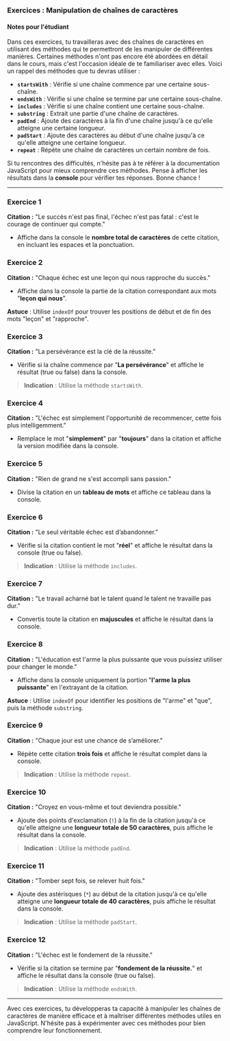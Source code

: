 ### Exercices : Manipulation de chaînes de caractères

#### Notes pour l'étudiant

Dans ces exercices, tu travailleras avec des chaînes de caractères en utilisant des méthodes qui te permettront de les manipuler de différentes manières. Certaines méthodes n'ont pas encore été abordées en détail dans le cours, mais c'est l'occasion idéale de te familiariser avec elles. Voici un rappel des méthodes que tu devras utiliser :

- **`startsWith`** : Vérifie si une chaîne commence par une certaine sous-chaîne.
- **`endsWith`** : Vérifie si une chaîne se termine par une certaine sous-chaîne.
- **`includes`** : Vérifie si une chaîne contient une certaine sous-chaîne.
- **`substring`** : Extrait une partie d'une chaîne de caractères.
- **`padEnd`** : Ajoute des caractères à la fin d'une chaîne jusqu'à ce qu'elle atteigne une certaine longueur.
- **`padStart`** : Ajoute des caractères au début d'une chaîne jusqu'à ce qu'elle atteigne une certaine longueur.
- **`repeat`** : Répète une chaîne de caractères un certain nombre de fois.

Si tu rencontres des difficultés, n'hésite pas à te référer à la documentation JavaScript pour mieux comprendre ces méthodes. Pense à afficher les résultats dans la **console** pour vérifier tes réponses. Bonne chance !

---

### Exercice 1
**Citation :** "Le succès n'est pas final, l'échec n'est pas fatal : c'est le courage de continuer qui compte."

- Affiche dans la console le **nombre total de caractères** de cette citation, en incluant les espaces et la ponctuation.

### Exercice 2
**Citation :** "Chaque échec est une leçon qui nous rapproche du succès."

- Affiche dans la console la partie de la citation correspondant aux mots "**leçon qui nous**".

**Astuce** : Utilise `indexOf` pour trouver les positions de début et de fin des mots "leçon" et "rapproche".

### Exercice 3
**Citation :** "La persévérance est la clé de la réussite."

- Vérifie si la chaîne commence par "**La persévérance**" et affiche le résultat (true ou false) dans la console.

> **Indication** : Utilise la méthode `startsWith`.

### Exercice 4
**Citation :** "L'échec est simplement l'opportunité de recommencer, cette fois plus intelligemment."

- Remplace le mot "**simplement**" par "**toujours**" dans la citation et affiche la version modifiée dans la console.

### Exercice 5
**Citation :** "Rien de grand ne s'est accompli sans passion."

- Divise la citation en un **tableau de mots** et affiche ce tableau dans la console.

### Exercice 6
**Citation :** "Le seul véritable échec est d’abandonner."

- Vérifie si la citation contient le mot "**réel**" et affiche le résultat dans la console (true ou false).

> **Indication** : Utilise la méthode `includes`.

### Exercice 7
**Citation :** "Le travail acharné bat le talent quand le talent ne travaille pas dur."

- Convertis toute la citation en **majuscules** et affiche le résultat dans la console.

### Exercice 8
**Citation :** "L'éducation est l'arme la plus puissante que vous puissiez utiliser pour changer le monde."

- Affiche dans la console uniquement la portion "**l'arme la plus puissante**" en l'extrayant de la citation.

**Astuce** : Utilise `indexOf` pour identifier les positions de "l'arme" et "que", puis la méthode `substring`.

### Exercice 9
**Citation :** "Chaque jour est une chance de s’améliorer."

- Répète cette citation **trois fois** et affiche le résultat complet dans la console.

> **Indication** : Utilise la méthode `repeat`.

### Exercice 10
**Citation :** "Croyez en vous-même et tout deviendra possible."

- Ajoute des points d'exclamation (`!`) à la fin de la citation jusqu'à ce qu'elle atteigne une **longueur totale de 50 caractères**, puis affiche le résultat dans la console.

> **Indication** : Utilise la méthode `padEnd`.

### Exercice 11
**Citation :** "Tomber sept fois, se relever huit fois."

- Ajoute des astérisques (`*`) au début de la citation jusqu'à ce qu'elle atteigne une **longueur totale de 40 caractères**, puis affiche le résultat dans la console.

> **Indication** : Utilise la méthode `padStart`.

### Exercice 12
**Citation :** "L'échec est le fondement de la réussite."

- Vérifie si la citation se termine par "**fondement de la réussite.**" et affiche le résultat dans la console (true ou false).

> **Indication** : Utilise la méthode `endsWith`.

---

Avec ces exercices, tu développeras ta capacité à manipuler les chaînes de caractères de manière efficace et à maîtriser différentes méthodes utiles en JavaScript. N'hésite pas à expérimenter avec ces méthodes pour bien comprendre leur fonctionnement.